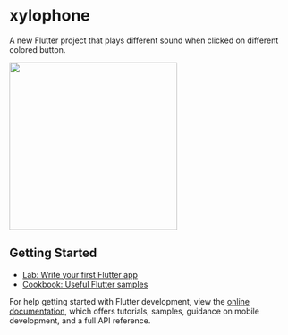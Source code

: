 # xylophone

A new Flutter project that plays different sound when clicked on different colored button.

<img height = "300" src = "https://github.com/PriyankaArora09/Xylophone/assets/77575440/928857d8-a0d5-40bf-b6ba-a8b6b5d7e204">

## Getting Started


- [Lab: Write your first Flutter app](https://docs.flutter.dev/get-started/codelab)
- [Cookbook: Useful Flutter samples](https://docs.flutter.dev/cookbook)

For help getting started with Flutter development, view the
[online documentation](https://docs.flutter.dev/), which offers tutorials,
samples, guidance on mobile development, and a full API reference.
